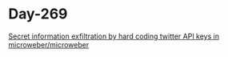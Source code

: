 # Day-269

[Secret information exfiltration by hard coding twitter API keys in microweber/microweber](https://huntr.dev/bounties/17826bdd-8136-48ae-afb9-af627cb6fd5d/)
